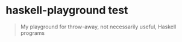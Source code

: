 # haskell-playground test

> My playground for throw-away, not necessarily useful, Haskell programs
